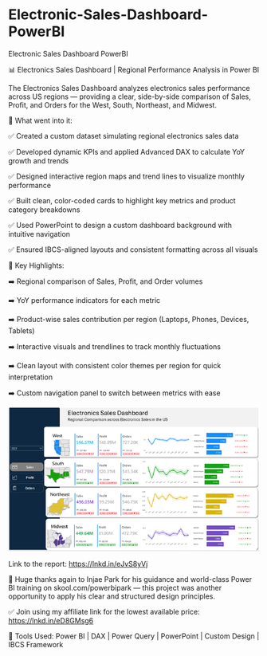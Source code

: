 # Electronic-Sales-Dashboard-PowerBI
Electronic Sales Dashboard PowerBI

📊 Electronics Sales Dashboard | Regional Performance Analysis in Power BI

The Electronics Sales Dashboard analyzes electronics sales performance across US regions — providing a clear, side-by-side comparison of Sales, Profit, and Orders for the West, South, Northeast, and Midwest.

📌 What went into it:

 ✅ Created a custom dataset simulating regional electronics sales data
 
 ✅ Developed dynamic KPIs and applied Advanced DAX to calculate YoY growth and trends
 
 ✅ Designed interactive region maps and trend lines to visualize monthly performance
 
 ✅ Built clean, color-coded cards to highlight key metrics and product category breakdowns
 
 ✅ Used PowerPoint to design a custom dashboard background with intuitive navigation
 
 ✅ Ensured IBCS-aligned layouts and consistent formatting across all visuals

🎯 Key Highlights:
 
 ➡️ Regional comparison of Sales, Profit, and Order volumes
 
 ➡️ YoY performance indicators for each metric
 
 ➡️ Product-wise sales contribution per region (Laptops, Phones, Devices, Tablets)
 
 ➡️ Interactive visuals and trendlines to track monthly fluctuations
 
 ➡️ Clean layout with consistent color themes per region for quick interpretation
 
 ➡️ Custom navigation panel to switch between metrics with ease

 ![image](https://github.com/shreymukh2020/Electronic-Sales-Dashboard-PowerBI/blob/main/Electronic_Sales_Dashboard%20Linkedin.png)

Link to the report: https://lnkd.in/eJvS8yVj

🙌 Huge thanks again to Injae Park for his guidance and world-class Power BI training on skool.com/powerbipark — this project was another opportunity to apply his clear and structured design principles.

 ✅ Join using my affiliate link for the lowest available price: https://lnkd.in/eD8GMsg6

🔧 Tools Used: Power BI | DAX | Power Query | PowerPoint | Custom Design | IBCS Framework
